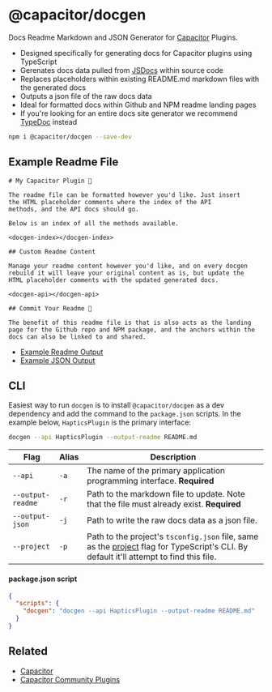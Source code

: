# @capacitor/docgen

Docs Readme Markdown and JSON Generator for [Capacitor](https://capacitorjs.com/) Plugins.

- Designed specifically for generating docs for Capacitor plugins using TypeScript
- Gerenates docs data pulled from [JSDocs](https://en.wikipedia.org/wiki/JSDoc) within source code 
- Replaces placeholders within existing README.md markdown files with the generated docs
- Outputs a json file of the raw docs data
- Ideal for formatted docs within Github and NPM readme landing pages
- If you're looking for an entire docs site generator we recommend [TypeDoc](https://typedoc.org/) instead

```bash
npm i @capacitor/docgen --save-dev
```

## Example Readme File

```
# My Capacitor Plugin 🔌

The readme file can be formatted however you'd like. Just insert 
the HTML placeholder comments where the index of the API
methods, and the API docs should go.

Below is an index of all the methods available.

<docgen-index></docgen-index>

## Custom Readme Content

Manage your readme content however you'd like, and on every docgen 
rebuild it will leave your original content as is, but update the 
HTML placeholder comments with the updated generated docs.

<docgen-api></docgen-api>

## Commit Your Readme 🚀

The benefit of this readme file is that is also acts as the landing 
page for the Github repo and NPM package, and the anchors within the 
docs can also be linked to and shared.
```

- [Example Readme Output](https://github.com/ionic-team/capacitor-docgen/blob/main/src/test/README.md)
- [Example JSON Output](https://github.com/ionic-team/capacitor-docgen/blob/main/src/test/docs.json)


## CLI

Easiest way to run `docgen` is to install `@capacitor/docgen` as a dev dependency
and add the command to the `package.json` scripts. In the example below, 
`HapticsPlugin` is the primary interface:

```bash
docgen --api HapticsPlugin --output-readme README.md
```

| Flag              | Alias | Description                                                                              |
|-------------------|-------|------------------------------------------------------------------------------------------|
| `--api`           | `-a`  | The name of the primary application programming interface. **Required**                  |
| `--output-readme` | `-r`  | Path to the markdown file to update. Note that the file must already exist. **Required** |
| `--output-json`   | `-j`  | Path to write the raw docs data as a json file.                                          |
| `--project`       | `-p`  | Path to the project's `tsconfig.json` file, same as the [project](https://www.typescriptlang.org/docs/handbook/compiler-options.html) flag for TypeScript's CLI. By default it'll attempt to find this file. |


#### package.json script

```json
{
  "scripts": {
    "docgen": "docgen --api HapticsPlugin --output-readme README.md"
  }
}
```


## Related

- [Capacitor](https://capacitorjs.com/)
- [Capacitor Community Plugins](https://github.com/capacitor-community)

